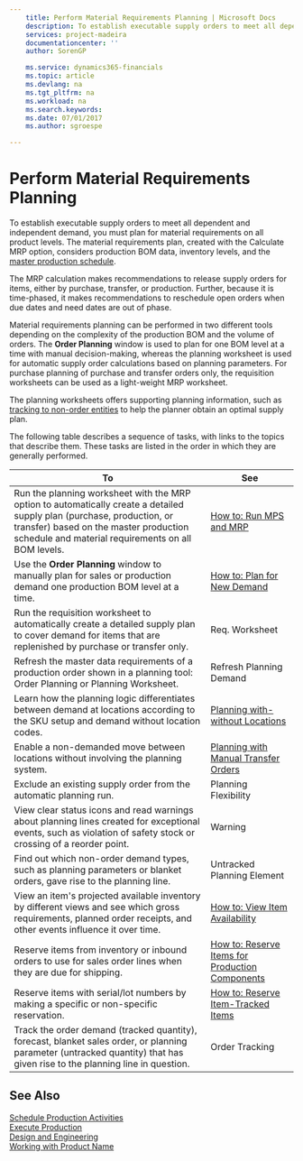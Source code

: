 ```yaml
---
    title: Perform Material Requirements Planning | Microsoft Docs
    description: To establish executable supply orders to meet all dependent and independent demand, you must plan for material requirements on all product levels. The material requirements plan, created with the Calculate MRP option, considers production BOM data, inventory levels, and the [master production schedule](../perform-master-planning.md).
    services: project-madeira
    documentationcenter: ''
    author: SorenGP

    ms.service: dynamics365-financials
    ms.topic: article
    ms.devlang: na
    ms.tgt_pltfrm: na
    ms.workload: na
    ms.search.keywords:
    ms.date: 07/01/2017
    ms.author: sgroespe

---
```

# Perform Material Requirements Planning
To establish executable supply orders to meet all dependent and independent demand, you must plan for material requirements on all product levels. The material requirements plan, created with the Calculate MRP option, considers production BOM data, inventory levels, and the [master production schedule](../perform-master-planning.md).  
  
 The MRP calculation makes recommendations to release supply orders for items, either by purchase, transfer, or production. Further, because it is time-phased, it makes recommendations to reschedule open orders when due dates and need dates are out of phase.  
  
 Material requirements planning can be performed in two different tools depending on the complexity of the production BOM and the volume of orders. The **Order Planning** window is used to plan for one BOM level at a time with manual decision-making, whereas the planning worksheet is used for automatic supply order calculations based on planning parameters. For purchase planning of purchase and transfer orders only, the requisition worksheets can be used as a light-weight MRP worksheet.  
  
 The planning worksheets offers supporting planning information, such as [tracking to non-order entities](../($%20N_99000852_118%20Warning%20$).md) to help the planner obtain an optimal supply plan.  
  
 The following table describes a sequence of tasks, with links to the topics that describe them. These tasks are listed in the order in which they are generally performed.  
  
|**To**|**See**|  
|------------|-------------|  
|Run the planning worksheet with the MRP option to automatically create a detailed supply plan (purchase, production, or transfer) based on the master production schedule and material requirements on all BOM levels.|[How to: Run MPS and MRP](../how-to-run-mps-and-mrp.md)|  
|Use the **Order Planning** window to manually plan for sales or production demand one production BOM level at a time.|[How to: Plan for New Demand](../how-to-plan-for-new-demand.md)|  
|Run the requisition worksheet to automatically create a detailed supply plan to cover demand for items that are replenished by purchase or transfer only.|Req. Worksheet|  
|Refresh the master data requirements of a production order shown in a planning tool: Order Planning or Planning Worksheet.|Refresh Planning Demand|  
|Learn how the planning logic differentiates between demand at locations according to the SKU setup and demand without location codes.|[Planning with-without Locations](../planning-with-without-locations.md)|  
|Enable a non-demanded move between locations without involving the planning system.|[Planning with Manual Transfer Orders](../planning-with-manual-transfer-orders.md)|  
|Exclude an existing supply order from the automatic planning run.|Planning Flexibility|  
|View clear status icons and read warnings about planning lines created for exceptional events, such as violation of safety stock or crossing of a reorder point.|Warning|  
|Find out which non-order demand types, such as planning parameters or blanket orders, gave rise to the planning line.|Untracked Planning Element|  
|View an item's projected available inventory by different views and see which gross requirements, planned order receipts, and other events influence it over time.|[How to: View Item Availability](../how-to-view-item-availability.md)|  
|Reserve items from inventory or inbound orders to use for sales order lines when they are due for shipping.|[How to: Reserve Items for Production Components](../how-to-reserve-items-for-production-components.md)|  
|Reserve items with serial/lot numbers by making a specific or non-specific reservation.|[How to: Reserve Item-Tracked Items](../how-to-reserve-item-tracked-items.md)|  
|Track the order demand (tracked quantity), forecast, blanket sales order, or planning parameter (untracked quantity) that has given rise to the planning line in question.|Order Tracking|  
  
## See Also  
 [Schedule Production Activities](../schedule-production-activities.md)   
 [Execute Production](../execute-production.md)   
 [Design and Engineering](../design-and-engineering.md)   
 [Working with Product Name](../working-with-$-p_1-product-name-$-.md)